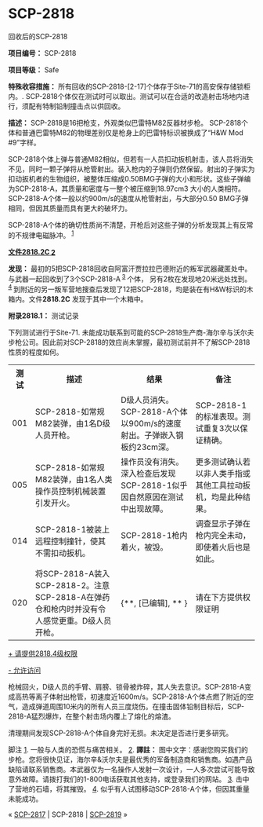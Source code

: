 # SCP-2818
                        




回收后的SCP-2818



**项目编号：**  SCP-2818

**项目等级：**  Safe

**特殊收容措施：**  所有回收的SCP-2818-[2-17]个体存于Site-71的高安保存储锁柜内。. SCP-2818个体仅在测试时可以取出。测试可以在合适的改造射击场地内进行，须配有特制铅制撞击点以供回收。

**描述：**  SCP-2818是16把枪支，外观类似巴雷特M82反器材步枪。 SCP-2818个体和普通巴雷特M82的物理差别仅是枪身上的巴雷特标识被换成了“H&W Mod #9”字样。

SCP-2818个体上弹与普通M82相似，但若有一人员扣动扳机射击，该人员将消失不见，同时一颗子弹将从枪管射出。装入枪内的子弹则仍然保留。射出的子弹实为扣动扳机者的生物组织，被整体压缩成0.50BMG子弹的大小和形状。这些子弹编为SCP-2818-A，其质量和密度与一整个被压缩到18.97cm3 大小的人类相符。SCP-2818-A个体一般以约900m/s的速度从枪管射出，与大部分0.50 BMG子弹相同，但因其质量而具有更大的破坏力。

SCP-2818-A个体的确切性质尚不清楚，开枪后对这些子弹的分析发现其上有反常的不规律电磁脉冲。<sup class='footnoteref'>
 <a shape='rect' class='footnoteref' id='footnoteref-1' href='javascript:;' onclick='WIKIDOT.page.utils.scrollToReference(&apos;footnote-1&apos;)'>1</a>
</sup>

<a shape='rect' href='/local--files/scp-2818/invoice.png' target='_blank' />

**文件2818.2C<sup class='footnoteref'>
 <a shape='rect' class='footnoteref' id='footnoteref-2' href='javascript:;' onclick='WIKIDOT.page.utils.scrollToReference(&apos;footnote-2&apos;)'>2</a>
</sup>** 



**发现：**  最初的5把SCP-2818回收自阿富汗贾拉拉巴德附近的叛军武器藏匿处中。与武器一起回收到了3个SCP-2818-A<sup class='footnoteref'>
 <a shape='rect' class='footnoteref' id='footnoteref-3' href='javascript:;' onclick='WIKIDOT.page.utils.scrollToReference(&apos;footnote-3&apos;)'>3</a>
</sup>个体， 另有2枚在发现地20米远处找到。<sup class='footnoteref'>
 <a shape='rect' class='footnoteref' id='footnoteref-4' href='javascript:;' onclick='WIKIDOT.page.utils.scrollToReference(&apos;footnote-4&apos;)'>4</a>
</sup>到附近的另一叛军营地搜查后发现了12把SCP-2818，均是装在有H&W标识的木箱内。文件**2818.2C** 发现于其中一个木箱中。

**附录2818.1：**  测试记录

下列测试进行于Site-71. 未能成功联系到可能的SCP-2818生产商-海尔辛与沃尔夫步枪公司。因此前对SCP-2818的效应尚未掌握，最初测试前并不了解SCP-2818性质的程度如何。

<table class='wiki-content-table'>
 <tr>
  <th colspan='1' rowspan='1'>&#27979;&#35797;</th>
  <th colspan='1' rowspan='1'>&#25551;&#36848;</th>
  <th colspan='1' rowspan='1'>&#32467;&#26524;</th>
  <th colspan='1' rowspan='1'>&#22791;&#27880;</th>
 </tr>
 <tr>
  <td colspan='1' rowspan='1'>001</td>
  <td colspan='1' rowspan='1'>SCP-2818-&#22914;&#24120;&#35268;M82&#35013;&#24377;&#65292;&#30001;1&#21517;D&#32423;&#20154;&#21592;&#24320;&#26538;&#12290;</td>
  <td colspan='1' rowspan='1'>D&#32423;&#20154;&#21592;&#28040;&#22833;&#12290;SCP-2818-A&#20010;&#20307;&#20197;900m/s&#30340;&#36895;&#24230;&#23556;&#20986;&#12290;&#23376;&#24377;&#23884;&#20837;&#38050;&#26495;&#32422;23cm&#28145;&#12290;</td>
  <td colspan='1' rowspan='1'>SCP-2818-1&#30340;&#26631;&#20934;&#34920;&#29616;&#12290;&#27979;&#35797;&#37325;&#22797;3&#27425;&#20197;&#20445;&#35777;&#31934;&#30830;&#12290;</td>
 </tr>
 <tr>
  <td colspan='1' rowspan='1'>005</td>
  <td colspan='1' rowspan='1'>SCP-2818-&#22914;&#24120;&#35268;M82&#35013;&#24377;&#65292;&#30001;1&#21517;&#20154;&#31867;&#25805;&#20316;&#21592;&#25511;&#21046;&#26426;&#26800;&#35013;&#32622;&#24341;&#21457;&#24320;&#28779;&#12290;</td>
  <td colspan='1' rowspan='1'>&#25805;&#20316;&#21592;&#27809;&#26377;&#28040;&#22833;&#12290;&#28145;&#20837;&#26816;&#26597;&#21518;&#21457;&#29616;SCP-2818-1&#20284;&#20046;&#22240;&#33258;&#28982;&#21407;&#22240;&#22312;&#27979;&#35797;&#20013;&#20986;&#29616;&#25925;&#38556;&#12290;</td>
  <td colspan='1' rowspan='1'>&#26356;&#22810;&#27979;&#35797;&#30830;&#35748;&#33509;&#20197;&#38750;&#20154;&#31867;&#25163;&#25351;&#25110;&#20854;&#20182;&#24037;&#20855;&#25289;&#21160;&#25203;&#26426;&#65292;&#22343;&#26159;&#27492;&#31181;&#32467;&#26524;&#12290;</td>
 </tr>
 <tr>
  <td colspan='1' rowspan='1'>014</td>
  <td colspan='1' rowspan='1'>SCP-2818-1&#34987;&#35013;&#19978;&#36828;&#31243;&#25511;&#21046;&#25758;&#38024;&#65292;&#20351;&#20854;&#19981;&#38656;&#25187;&#21160;&#25203;&#26426;&#12290;</td>
  <td colspan='1' rowspan='1'>SCP-2818-1&#26538;&#20869;&#30528;&#28779;&#65292;&#34987;&#27585;&#12290;</td>
  <td colspan='1' rowspan='1'>&#35843;&#26597;&#26174;&#31034;&#23376;&#24377;&#22312;&#26538;&#20869;&#23436;&#20840;&#26410;&#21160;&#65292;&#21363;&#20351;&#30528;&#28779;&#21518;&#20063;&#26159;&#22914;&#27492;&#12290;</td>
 </tr>
 <tr>
  <td colspan='1' rowspan='1'>020</td>
  <td colspan='1' rowspan='1'>&#23558;SCP-2818-A&#35013;&#20837;SCP-2818-2&#12290;&#27880;&#24847;SCP-2818-A&#22312;&#24377;&#33647;&#20179;&#21644;&#26538;&#20869;&#26102;&#24182;&#27809;&#26377;&#20196;&#20154;&#24863;&#35273;&#26356;&#37325;&#12290;D&#32423;&#20154;&#21592;&#24320;&#26538;&#12290;</td>
  <td colspan='1' rowspan='1'>{**, [&#24050;&#32534;&#36753;], ** }</td>
  <td colspan='1' rowspan='1'>&#35831;&#22312;&#19979;&#26041;&#25552;&#20379;&#26435;&#38480;&#35777;&#26126;</td>
 </tr>
</table>

<a shape='rect' class='collapsible-block-link' href='javascript:;'>+&#160;&#35831;&#25552;&#20379;2818.4&#32423;&#26435;&#38480;</a>

<a shape='rect' class='collapsible-block-link' href='javascript:;'>-&#160;&#20801;&#35768;&#35775;&#38382;</a>

枪械回火，D级人员的手臂、肩膀、锁骨被炸碎，其人失去意识。SCP-2818-A变成高热等离子体射出枪管，初速度近1600m/s。SCP-2818-A个体点燃了附近的空气，造成弹道周围10米内的所有人员三度烧伤。在撞击固体铅制目标后，SCP-2818-A猛烈爆炸，在整个射击场内覆上了熔化的熔渣。

清理期间发现SCP-2818-A个体自身完好无损。未决定是否进行更多研究。





脚注
<a shape='rect' href='javascript:;' onclick='WIKIDOT.page.utils.scrollToReference(&apos;footnoteref-1&apos;)'>1</a>. 一般与人类的恐慌与痛苦相关。
<a shape='rect' href='javascript:;' onclick='WIKIDOT.page.utils.scrollToReference(&apos;footnoteref-2&apos;)'>2</a>. **譯註：** 图中文字：感谢您购买我们的步枪。您将很快见证，海尔辛&沃尔夫是最优秀的军备制造商和销售商。如遇产品缺陷请联系销售商。本武器仅为一名操作人发射一次设计，一人多次尝试可能导致意外故障。请拨打我们的1-800电话获取其他支持，或登录我们的网站。
<a shape='rect' href='javascript:;' onclick='WIKIDOT.page.utils.scrollToReference(&apos;footnoteref-3&apos;)'>3</a>. 击中了营地的石墙，将其摧毁。
<a shape='rect' href='javascript:;' onclick='WIKIDOT.page.utils.scrollToReference(&apos;footnoteref-4&apos;)'>4</a>. 似乎有人试图移动SCP-2818-A个体，但因其重量未能成功。



« [SCP-2817](/scp-2817) | SCP-2818 | [SCP-2819](/scp-2819) »





                    